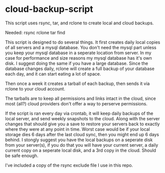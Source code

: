 # cloud-backup-script
This script uses rsync, tar, and rclone to create local and cloud backups.

Needed:
rsync
rclone
tar
find

This script is designed to do several things. It first creates daily local copies of
all servers and a mysql database. You don't need the mysql part unless you keep your
mysql database in a seperate location from server. In my case for performance and size
reasons my mysql database has it's own disk. I suggest doing the same if you have a large
database. Since the database changes daily, rclone will create a full backup of your 
database each day, and it can start eating a lot of space.

Then once a week it creates a tarball of each backup, then sends it via rclone to your 
cloud account. 

The tarballs are to keep all permissions and links intact in the cloud, since most (all?) cloud
providers don't offer a way to perserve permissions. 

If the script is ran every day via crontab, it will keep daily backups of the local server, and
send weekly snapshots to the cloud. Along with the server changes that should give you a save to 
restore your servers back to exactly where they were at any point in time. Worst case would be
if your local storage dies 6 days after the last cloud sync, then you might end up 6 days behind.
I stongly suggest you have the local backups on a seperate disk from your server(s), if you do that you
will have your current server, a daily current copy on a seperate local disk, and a 3rd copy in the 
cloud. Should be safe enough.

I've included a copy of the rsync exclude file I use in this repo.

